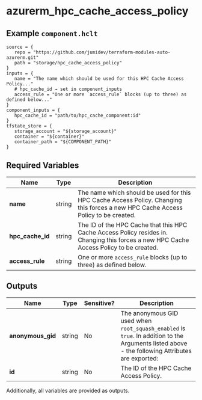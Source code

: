 # azurerm_hpc_cache_access_policy



## Example `component.hclt`

```hcl
source = {
   repo = "https://github.com/jumidev/terraform-modules-auto-azurerm.git"   
   path = "storage/hpc_cache_access_policy"   
}
inputs = {
   name = "The name which should be used for this HPC Cache Access Policy..."   
   # hpc_cache_id → set in component_inputs
   access_rule = "One or more `access_rule` blocks (up to three) as defined below..."   
}
component_inputs = {
   hpc_cache_id = "path/to/hpc_cache_component:id"   
}
tfstate_store = {
   storage_account = "${storage_account}"   
   container = "${container}"   
   container_path = "${COMPONENT_PATH}"   
}
```

## Required Variables

| Name | Type |  Description |
| ---- | --------- |  ----------- |
| **name** | string |  The name which should be used for this HPC Cache Access Policy. Changing this forces a new HPC Cache Access Policy to be created. | 
| **hpc_cache_id** | string |  The ID of the HPC Cache that this HPC Cache Access Policy resides in. Changing this forces a new HPC Cache Access Policy to be created. | 
| **access_rule** | string |  One or more `access_rule` blocks (up to three) as defined below. | 



## Outputs

| Name | Type | Sensitive? | Description |
| ---- | ---- | --------- | --------- |
| **anonymous_gid** | string | No  | The anonymous GID used when `root_squash_enabled` is `true`. In addition to the Arguments listed above - the following Attributes are exported: | 
| **id** | string | No  | The ID of the HPC Cache Access Policy. | 

Additionally, all variables are provided as outputs.
